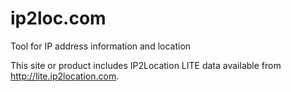 # ip2loc.com
Tool for IP address information and location

This site or product includes IP2Location LITE data available from <a href="https://lite.ip2location.com">http://lite.ip2location.com</a>.
